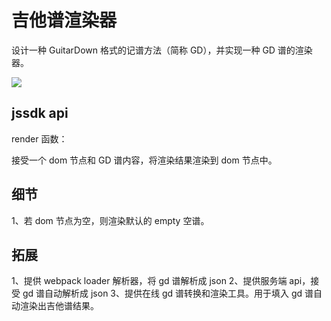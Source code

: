 # 吉他谱渲染器

设计一种 GuitarDown 格式的记谱方法（简称 GD），并实现一种 GD 谱的渲染器。

![](https://img.cuiyongjian.com/blog/202502280422385.png)

## jssdk api

render 函数：

接受一个 dom 节点和 GD 谱内容，将渲染结果渲染到 dom 节点中。

## 细节

1、若 dom 节点为空，则渲染默认的 empty 空谱。

## 拓展

1、提供 webpack loader 解析器，将 gd 谱解析成 json
2、提供服务端 api，接受 gd 谱自动解析成 json
3、提供在线 gd 谱转换和渲染工具。用于填入 gd 谱自动渲染出吉他谱结果。
